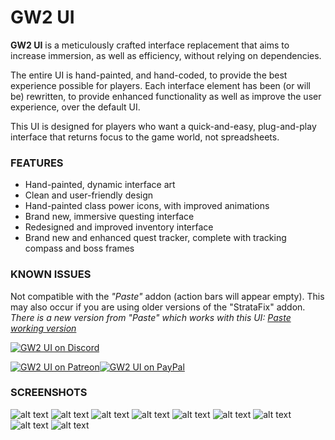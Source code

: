# GW2 UI

**GW2 UI** is a meticulously crafted interface replacement that aims to increase immersion, as well as efficiency, without relying on dependencies.

The entire UI is hand-painted, and hand-coded, to provide the best experience possible for players. Each interface element has been (or will be) rewritten, to provide enhanced functionality as well as improve the user experience, over the default UI.

This UI is designed for players who want a quick-and-easy, plug-and-play interface that returns focus to the game world, not spreadsheets.

### FEATURES
  - Hand-painted, dynamic interface art
  - Clean and user-friendly design
  - Hand-painted class power icons, with improved animations
  - Brand new, immersive questing interface
  - Redesigned and improved inventory interface
  - Brand new and enhanced quest tracker, complete with tracking compass and boss frames


### KNOWN ISSUES
Not compatible with the *"Paste"* addon (action bars will appear empty). This may also occur if you are using older versions of the "StrataFix" addon.
*There is a new version from "Paste" which works with this UI: [Paste working version][newPastAddon]*

[![GW2 UI on Discord](https://discord.com/api/guilds/243035988614578176/widget.png?style=banner2)](https://discord.gg/MZZtRWt)

[![GW2 UI on Patreon](http://i.imgur.com/gyn76CI.png)](https://www.patreon.com/gw2ui)[![GW2 UI on PayPal](http://i.imgur.com/xSSjpwd.png)](https://www.paypal.com/donate?hosted_button_id=WBGL5GPMTNEL4)

### SCREENSHOTS
![alt text](https://github.com/Mortalknight/GW2_UI/blob/master/.previews/overview.jpg?raw=true)
![alt text](https://github.com/Mortalknight/GW2_UI/blob/master/.previews/combat-2.jpg?raw=true)
![alt text](https://github.com/Mortalknight/GW2_UI/blob/master/.previews/Bag-frame.jpg?raw=true)
![alt text](https://github.com/Mortalknight/GW2_UI/blob/master/.previews/hero_panel.jpg?raw=true)
![alt text](https://github.com/Mortalknight/GW2_UI/blob/master/.previews/professions.jpg?raw=true)
![alt text](https://github.com/Mortalknight/GW2_UI/blob/master/.previews/spells_and_talents.jpg?raw=true)
![alt text](https://github.com/Mortalknight/GW2_UI/blob/master/.previews/Dungeon-frames-in-quest-tracker.jpg?raw=true)
![alt text](https://github.com/Mortalknight/GW2_UI/blob/master/.previews/classpower.jpg?raw=true)
![alt text](https://github.com/Mortalknight/GW2_UI/blob/master/.previews/raidcom.jpg?raw=true)


[//]: # (These are reference links used in the body of this note and get stripped out when the markdown processor does its job. There is no need to format nicely because it shouldn't be seen. Thanks SO - http://stackoverflow.com/questions/4823468/store-comments-in-markdown-syntax)

[newPastAddon]: <https://www.tukui.org/addons.php?id=186>
